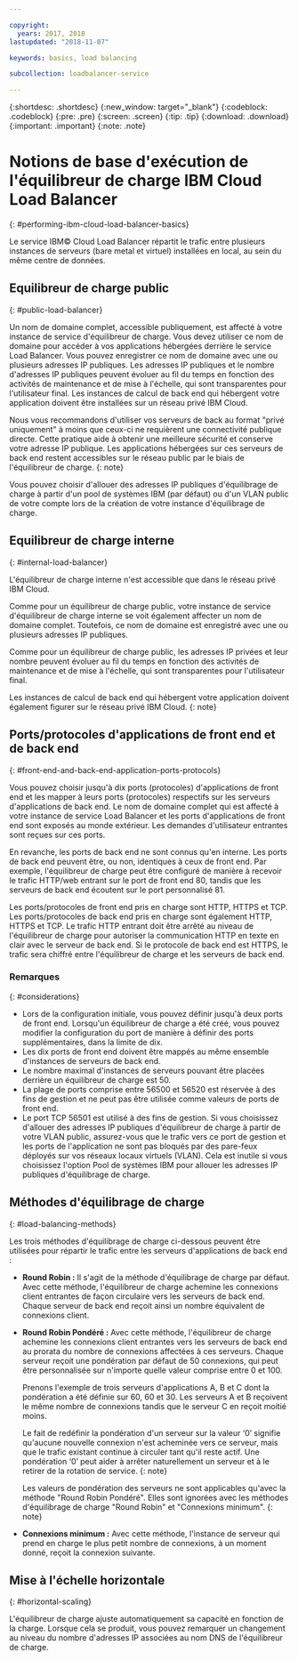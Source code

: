 ```yaml
---

copyright:
  years: 2017, 2018
lastupdated: "2018-11-07"

keywords: basics, load balancing

subcollection: loadbalancer-service

---
```


{:shortdesc: .shortdesc}
{:new_window: target="_blank"}
{:codeblock: .codeblock}
{:pre: .pre}
{:screen: .screen}
{:tip: .tip}
{:download: .download}
{:important: .important}
{:note: .note}

# Notions de base d'exécution de l'équilibreur de charge IBM Cloud Load Balancer
{: #performing-ibm-cloud-load-balancer-basics}

Le service IBM© Cloud Load Balancer répartit le trafic entre plusieurs instances de serveurs (bare metal et virtuel) installées en local, au sein du même centre de données.

## Equilibreur de charge public
{: #public-load-balancer}

Un nom de domaine complet, accessible publiquement, est affecté à votre instance de service d'équilibreur de charge. Vous devez utiliser ce nom de domaine pour accéder à vos applications hébergées derrière le service Load Balancer. Vous pouvez enregistrer ce nom de domaine avec une ou plusieurs adresses IP publiques. Les adresses IP publiques et le nombre d'adresses IP publiques peuvent évoluer au fil du temps en fonction des activités de maintenance et de mise à l'échelle, qui sont transparentes pour l'utilisateur final. Les instances de calcul de back end qui hébergent votre application doivent être installées sur un réseau privé IBM Cloud.

Nous vous recommandons d'utiliser vos serveurs de back au format "privé uniquement" à moins que ceux-ci ne requièrent une connectivité publique directe. Cette pratique aide à obtenir une meilleure sécurité et conserve votre adresse IP publique. Les applications hébergées sur ces serveurs de back end restent accessibles sur le réseau public par le biais de l'équilibreur de charge.
{: note}  

Vous pouvez choisir d'allouer des adresses IP publiques d'équilibrage de charge à partir d'un pool de systèmes IBM (par défaut) ou d'un VLAN public de votre compte lors de la création de votre instance d'équilibrage de charge.

## Equilibreur de charge interne
{: #internal-load-balancer}

L'équilibreur de charge interne n'est accessible que dans le réseau privé IBM Cloud.

Comme pour un équilibreur de charge public, votre instance de service d'équilibreur de charge interne se voit également affecter un nom de domaine complet. Toutefois, ce nom de domaine est enregistré avec une ou plusieurs adresses IP publiques.

Comme pour un équilibreur de charge public, les adresses IP privées et leur nombre peuvent évoluer au fil du temps en fonction des activités de maintenance et de mise à l'échelle, qui sont transparentes pour l'utilisateur final.

Les instances de calcul de back end qui hébergent votre application doivent également figurer sur le réseau privé IBM Cloud.
{: note}

## Ports/protocoles d'applications de front end et de back end
{: #front-end-and-back-end-application-ports-protocols}

Vous pouvez choisir jusqu'à dix ports (protocoles) d'applications de front end et les mapper à leurs ports (protocoles) respectifs sur les serveurs d'applications de back end. Le nom de domaine complet qui est affecté à votre instance de service Load Balancer et les ports d'applications de front end sont exposés au monde extérieur. Les demandes d'utilisateur entrantes sont reçues sur ces ports.

En revanche, les ports de back end ne sont connus qu'en interne. Les ports de back end peuvent être, ou non, identiques à ceux de front end. Par exemple, l'équilibreur de charge peut être configuré de manière à recevoir le trafic HTTP/web entrant sur le port de front end 80, tandis que les serveurs de back end écoutent sur le port personnalisé 81.

Les ports/protocoles de front end pris en charge sont HTTP, HTTPS et TCP. Les ports/protocoles de back end pris en charge sont également HTTP, HTTPS et TCP. Le trafic HTTP entrant doit être arrêté au niveau de l'équilibreur de charge pour autoriser la communication HTTP en texte en clair avec le serveur de back end. Si le protocole de back end est HTTPS, le trafic sera chiffré entre l'équilibreur de charge et les serveurs de back end.

### Remarques
{: #considerations}

* Lors de la configuration initiale, vous pouvez définir jusqu'à deux ports de front end. Lorsqu'un équilibreur de charge a été créé, vous pouvez modifier la configuration du port de manière à définir des ports supplémentaires, dans la limite de dix.
* Les dix ports de front end doivent être mappés au même ensemble d'instances de serveurs de back end.
* Le nombre maximal d'instances de serveurs pouvant être placées derrière un équilibreur de charge est 50.
* La plage de ports comprise entre 56500 et 56520 est réservée à des fins de gestion et ne peut pas être utilisée comme valeurs de ports de front end.
* Le port TCP 56501 est utilisé à des fins de gestion. Si vous choisissez d'allouer des adresses IP publiques d'équilibreur de charge à partir de votre VLAN public, assurez-vous que le trafic vers ce port de gestion et les ports de l'application ne sont pas bloqués par des pare-feux déployés sur vos réseaux locaux virtuels (VLAN). Cela est inutile si vous choisissez l'option Pool de systèmes IBM pour allouer les adresses IP publiques d'équilibrage de charge.

## Méthodes d'équilibrage de charge
{: #load-balancing-methods}

Les trois méthodes d'équilibrage de charge ci-dessous peuvent être utilisées pour répartir le trafic entre les serveurs d'applications de back end :

* **Round Robin :** Il s'agit de la méthode d'équilibrage de charge par défaut. Avec cette méthode, l'équilibreur de charge achemine les connexions client entrantes de façon circulaire vers les serveurs de back end. Chaque serveur de back end reçoit ainsi un nombre équivalent de connexions client.

* **Round Robin Pondéré :** Avec cette méthode, l'équilibreur de charge achemine les connexions client entrantes vers les serveurs de back end au prorata du nombre de connexions affectées à ces serveurs. Chaque serveur reçoit une pondération par défaut de 50 connexions, qui peut être personnalisée sur n'importe quelle valeur comprise entre 0 et 100.

	Prenons l'exemple de trois serveurs d'applications A, B et C dont la pondération a été définie sur 60, 60 et 30. Les serveurs A et B reçoivent le même nombre de connexions tandis que le serveur C en reçoit moitié moins.


	Le fait de redéfinir la pondération d'un serveur sur la valeur ‘0’ signifie qu'aucune nouvelle connexion n'est acheminée vers ce serveur, mais que le trafic existant continue à circuler tant qu'il reste actif. Une pondération ‘0’ peut aider à arrêter naturellement un serveur et à le retirer de la rotation de service.
	{: note}

	Les valeurs de pondération des serveurs ne sont applicables qu'avec la méthode "Round Robin Pondéré". Elles sont ignorées avec les méthodes d'équilibrage de charge "Round Robin" et "Connexions minimum".
	{: note}

* **Connexions minimum :** Avec cette méthode, l'instance de serveur qui prend en charge le plus petit nombre de connexions, à un moment donné, reçoit la connexion suivante.

## Mise à l'échelle horizontale
{: #horizontal-scaling}

L'équilibreur de charge ajuste automatiquement sa capacité en fonction de la charge. Lorsque cela se produit, vous pouvez remarquer un changement au niveau du nombre d'adresses IP associées au nom DNS de l'équilibreur de charge.
